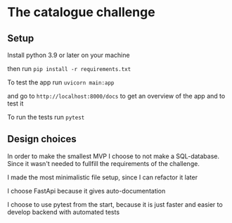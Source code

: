 # The catalogue challenge

## Setup
Install python 3.9 or later on your machine

then run 
`pip install -r requirements.txt`

To test the app run `uvicorn main:app`

and go to `http://localhost:8000/docs` to get an overview of the app and to test it

To run the tests run `pytest`

## Design choices
In order to make the smallest MVP I choose to not make a SQL-database. Since it wasn't needed to fullfill the requirements of the challenge. 

I made the most minimalistic file setup, since I can refactor it later

I choose FastApi because it gives auto-documentation

I choose to use pytest from the start, because it is just faster and easier to develop backend with automated tests
